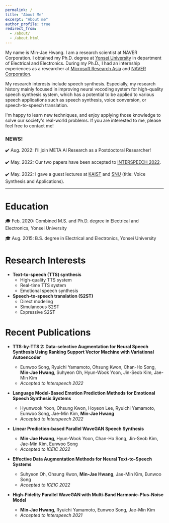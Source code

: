 ```yaml
---
permalink: /
title: "About Me"
excerpt: "About me"
author_profile: true
redirect_from: 
  - /about/
  - /about.html
---
```


My name is Min-Jae Hwang. 
I am a research scientist at NAVER Corporation.
I obtained my Ph.D. degree at [Yonsei University](https://www.yonsei.ac.kr/en_sc/index.jsp) in department of Electrical and Electronics.
During my Ph.D., I had an internship experiences as a researcher at [Microsoft Research Asia](https://www.microsoft.com/en-us/research/lab/microsoft-research-asia/) and [NAVER Corporation](https://www.navercorp.com/en).

My research interests include speech synthesis.
Especially, my research history mainly focused in improving neural vocoding system for high-quality speech synthesis system, which has a potential to be applied to various speech applications such as speech synthesis, voice conversion, or speech-to-speech translation.

I'm happy to learn new techniques, and enjoy applying those knowledge to solve our society's real-world problems.
If you are interested to me, please feel free to contact me!

### NEWS!
:heavy_check_mark: Aug. 2022: I'll join META AI Research as a Postdoctoral Researcher!

:heavy_check_mark: May. 2022: Our two papers have been accepted to [INTERSPEECH 2022](https://interspeech2022.org/).

:heavy_check_mark: May. 2022: I gave a guest lectures at [KAIST](https://www.kaist.ac.kr/en/) and [SNU](https://en.snu.ac.kr/) (title: Voice Synthesis and Applications).

---
# Education
:mortar_board: Feb. 2020: Combined M.S. and Ph.D. degree in Electrical and Electronics, Yonsei University

:mortar_board: Aug. 2015: B.S. degree in Electrical and Electronics, Yonsei University

# Research Interests
- **Text-to-speech (TTS) synthesis**
  - High-quality TTS system
  - Real-time TTS system
  - Emotional speech synthesis
- **Speech-to-speech translation (S2ST)**
  - Direct modeling
  - Simulaneous S2ST
  - Expressive S2ST

# Recent Publications
- **TTS-by-TTS 2: Data-selective Augmentation for Neural Speech Synthesis Using Ranking Support Vector Machine with Variational Autoencoder**
  - Eunwoo Song, Ryuichi Yamamoto, Ohsung Kwon, Chan-Ho Song, **Min-Jae Hwang**, Suhyeon Oh, Hyun-Wook Yoon, Jin-Seob Kim, Jae-Min Kim
  - <var>Accepted to Interspeech 2022</var>

- **Language Model-Based Emotion Prediction Methods for Emotional Speech Synthesis Systems**
  - Hyunwook Yoon, Ohsung Kwon, Hoyeon Lee, Ryuichi Yamamoto, Eunwoo Song, Jae-Min Kim, **Min-Jae Hwang**
  - <var>Accepted to Interspeech 2022</var>

- **Linear Prediction-based Parallel WaveGAN Speech Synthesis**
  - **Min-Jae Hwang**, Hyun-Wook Yoon, Chan-Ho Song, Jin-Seob Kim, Jae-Min Kim, Eunwoo Song
  - <var>Accepted to ICEIC 2022</var>

- **Effective Data Augmentation Methods for Neural Text-to-Speech Systems**
  - Suhyeon Oh, Ohsung Kwon, **Min-Jae Hwang**, Jae-Min Kim, Eunwoo Song
  - <var>Accepted to ICEIC 2022</var>

- **High-Fidelity Parallel WaveGAN with Multi-Band Harmonic-Plus-Noise Model**
  - **Min-Jae Hwang**, Ryuichi Yamamoto, Eunwoo Song, Jae-Min Kim
  - <var>Accepted to Interspeech 2021</var>


<!-- # 
This is the front page of a website that is powered by the [academicpages template](https://github.com/academicpages/academicpages.github.io) and hosted on GitHub pages. [GitHub pages](https://pages.github.com) is a free service in which websites are built and hosted from code and data stored in a GitHub repository, automatically updating when a new commit is made to the respository. This template was forked from the [Minimal Mistakes Jekyll Theme](https://mmistakes.github.io/minimal-mistakes/) created by Michael Rose, and then extended to support the kinds of content that academics have: publications, talks, teaching, a portfolio, blog posts, and a dynamically-generated CV. You can fork [this repository](https://github.com/academicpages/academicpages.github.io) right now, modify the configuration and markdown files, add your own PDFs and other content, and have your own site for free, with no ads! An older version of this template powers my own personal website at [stuartgeiger.com](http://stuartgeiger.com), which uses [this Github repository](https://github.com/staeiou/staeiou.github.io).

A data-driven personal website
======
Like many other Jekyll-based GitHub Pages templates, academicpages makes you separate the website's content from its form. The content & metadata of your website are in structured markdown files, while various other files constitute the theme, specifying how to transform that content & metadata into HTML pages. You keep these various markdown (.md), YAML (.yml), HTML, and CSS files in a public GitHub repository. Each time you commit and push an update to the repository, the [GitHub pages](https://pages.github.com/) service creates static HTML pages based on these files, which are hosted on GitHub's servers free of charge.

Many of the features of dynamic content management systems (like Wordpress) can be achieved in this fashion, using a fraction of the computational resources and with far less vulnerability to hacking and DDoSing. You can also modify the theme to your heart's content without touching the content of your site. If you get to a point where you've broken something in Jekyll/HTML/CSS beyond repair, your markdown files describing your talks, publications, etc. are safe. You can rollback the changes or even delete the repository and start over -- just be sure to save the markdown files! Finally, you can also write scripts that process the structured data on the site, such as [this one](https://github.com/academicpages/academicpages.github.io/blob/master/talkmap.ipynb) that analyzes metadata in pages about talks to display [a map of every location you've given a talk](https://academicpages.github.io/talkmap.html).

Getting started
======
1. Register a GitHub account if you don't have one and confirm your e-mail (required!)
1. Fork [this repository](https://github.com/academicpages/academicpages.github.io) by clicking the "fork" button in the top right. 
1. Go to the repository's settings (rightmost item in the tabs that start with "Code", should be below "Unwatch"). Rename the repository "[your GitHub username].github.io", which will also be your website's URL.
1. Set site-wide configuration and create content & metadata (see below -- also see [this set of diffs](http://archive.is/3TPas) showing what files were changed to set up [an example site](https://getorg-testacct.github.io) for a user with the username "getorg-testacct")
1. Upload any files (like PDFs, .zip files, etc.) to the files/ directory. They will appear at https://[your GitHub username].github.io/files/example.pdf.  
1. Check status by going to the repository settings, in the "GitHub pages" section

Site-wide configuration
------
The main configuration file for the site is in the base directory in [_config.yml](https://github.com/academicpages/academicpages.github.io/blob/master/_config.yml), which defines the content in the sidebars and other site-wide features. You will need to replace the default variables with ones about yourself and your site's github repository. The configuration file for the top menu is in [_data/navigation.yml](https://github.com/academicpages/academicpages.github.io/blob/master/_data/navigation.yml). For example, if you don't have a portfolio or blog posts, you can remove those items from that navigation.yml file to remove them from the header. 

Create content & metadata
------
For site content, there is one markdown file for each type of content, which are stored in directories like _publications, _talks, _posts, _teaching, or _pages. For example, each talk is a markdown file in the [_talks directory](https://github.com/academicpages/academicpages.github.io/tree/master/_talks). At the top of each markdown file is structured data in YAML about the talk, which the theme will parse to do lots of cool stuff. The same structured data about a talk is used to generate the list of talks on the [Talks page](https://academicpages.github.io/talks), each [individual page](https://academicpages.github.io/talks/2012-03-01-talk-1) for specific talks, the talks section for the [CV page](https://academicpages.github.io/cv), and the [map of places you've given a talk](https://academicpages.github.io/talkmap.html) (if you run this [python file](https://github.com/academicpages/academicpages.github.io/blob/master/talkmap.py) or [Jupyter notebook](https://github.com/academicpages/academicpages.github.io/blob/master/talkmap.ipynb), which creates the HTML for the map based on the contents of the _talks directory).

**Markdown generator**

I have also created [a set of Jupyter notebooks](https://github.com/academicpages/academicpages.github.io/tree/master/markdown_generator
) that converts a CSV containing structured data about talks or presentations into individual markdown files that will be properly formatted for the academicpages template. The sample CSVs in that directory are the ones I used to create my own personal website at stuartgeiger.com. My usual workflow is that I keep a spreadsheet of my publications and talks, then run the code in these notebooks to generate the markdown files, then commit and push them to the GitHub repository.

How to edit your site's GitHub repository
------
Many people use a git client to create files on their local computer and then push them to GitHub's servers. If you are not familiar with git, you can directly edit these configuration and markdown files directly in the github.com interface. Navigate to a file (like [this one](https://github.com/academicpages/academicpages.github.io/blob/master/_talks/2012-03-01-talk-1.md) and click the pencil icon in the top right of the content preview (to the right of the "Raw | Blame | History" buttons). You can delete a file by clicking the trashcan icon to the right of the pencil icon. You can also create new files or upload files by navigating to a directory and clicking the "Create new file" or "Upload files" buttons. 

Example: editing a markdown file for a talk
![Editing a markdown file for a talk](/images/editing-talk.png)

For more info
------
More info about configuring academicpages can be found in [the guide](https://academicpages.github.io/markdown/). The [guides for the Minimal Mistakes theme](https://mmistakes.github.io/minimal-mistakes/docs/configuration/) (which this theme was forked from) might also be helpful. -->
